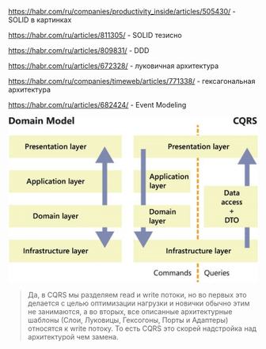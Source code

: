 https://habr.com/ru/companies/productivity_inside/articles/505430/ - SOLID в картинках

https://habr.com/ru/articles/811305/ - SOLID тезисно

https://habr.com/ru/articles/809831/ - DDD

https://habr.com/ru/articles/672328/ - луковичная архитектура

https://habr.com/ru/companies/timeweb/articles/771338/ - гексагональная архитектура

https://habr.com/ru/articles/682424/ - Event Modeling

![](./assets/CQRS.jpg)
>Да, в CQRS мы разделяем read и write потоки, но во первых это делается с целью оптимизации нагрузки и новички обычно этим не занимаются, а во вторых, все описанные архитектурные шаблоны (Слои, Луковицы, Гексогоны, Порты и Адаптеры) относятся к write потоку. То есть CQRS это скорей надстройка над архитектурой чем замена.